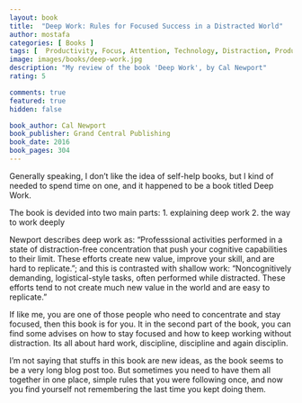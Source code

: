 ```yaml
---
layout: book
title:  "Deep Work: Rules for Focused Success in a Distracted World"
author: mostafa
categories: [ Books ]
tags: [  Productivity, Focus, Attention, Technology, Distraction, Productivity hacks, Time management]
image: images/books/deep-work.jpg
description: "My review of the book 'Deep Work', by Cal Newport"
rating: 5

comments: true
featured: true
hidden: false

book_author: Cal Newport
book_publisher: Grand Central Publishing
book_date: 2016
book_pages: 304
---
```


Generally speaking, I don’t like the idea of self-help books, but I kind of needed to spend time on one, and it happened to be a book titled Deep Work.

The book is devided into two main parts: 1. explaining deep work 2. the way to work deeply

Newport describes deep work as: “Professsional activities performed in a state of distraction-free concentration that push your cognitive capabilities to their limit. These efforts create new value, improve your skill, and are hard to replicate.”; and this is contrasted with shallow work: “Noncognitively demanding, logistical-style tasks, often performed while distracted. These efforts tend to not create much new value in the world and are easy to replicate.”

If like me, you are one of those people who need to concentrate and stay focused, then this book is for you. It in the second part of the book, you can find some advises on how to stay focused and how to keep working without distraction. Its all about hard work, discipline, discipline and again disciplin.

I’m not saying that stuffs in this book are new ideas, as the book seems to be a very long blog post too. But sometimes you need to have them all together in one place, simple rules that you were following once, and now you find yourself not remembering the last time you kept doing them.
